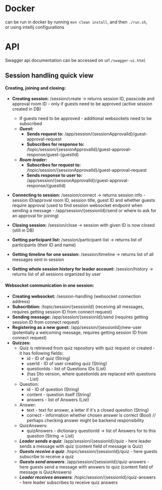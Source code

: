 # Docker

can be run in docker by running `mvn clean install`, and then `./run.sh`, \
or using intellij configurations

# API

Swagger api documentation can be accessed on url `/swagger-ui.html`

## Session handling quick view
#### Creating, joining and closing:
* **Creating session:** /session/create -> returns session ID, passcode and approval room ID - only if guests need to be approved (active session created in DB)
  * If guests need to be approved - additional websockets need to be subscribed
  * ***Guest:***
    * **Sends request to:** /app/session/{sessionApprovalId}/guest-approval-request
    * **Subscribes for response to:** /topic/session/{sessionApprovalId}/guest-approval-response/guest-{guestId}
  * ***Room leader:***
    * **Subscribes for request to:** /topic/session/{sessionApprovalId}/guest-approval-request
    * **Sends response to user to:** /app/session/{sessionApprovalId}/guest-approval-response/{guestId} 
    
* **Connecting to session:** /session/connect -> returns session info - session ID/approval room ID, session title, 
  guest ID and whether guests require approval (used to find session websocket endpoint when sending a message - 
  /app/session/{sessionId}/send or where to ask for an approval for joining)
* **Closing session:** /session/close -> session with given ID is now closed (still in DB)
* **Getting participant list:** /session/participant-list -> returns list of participants (their ID and name)
* **Getting timeline for one session:** /session/timeline -> returns list of all messages sent in session
* **Getting whole session history for leader account:** /session/history -> returns list of all sessions organized by user
#### Websocket communication in one session:
* **Creating websocket:** /session-handling (websocket connection address)
* **Subscribtion:** /topic/session/{sessionId} (receiving all messages, requires getting session ID from connect request)
* **Sending message:** /app/session/{sessionId}/send (requires getting session ID from connect request)
* **Registering as a new guest:** /app/session/{sessionId}/new-user (potentially a welcoming message, requires getting session ID from connect request)
* **Quizzes:**
  * Quiz is retrieved from quiz repository with quiz request or created - it has following fields:
    * id - ID of quiz (String)
    * userId - ID of user creating quiz (String)
    * questionIds - list of Questions IDs (List<String>)
    * (has Dto version, where questionIds are replaced with questions - List<Question>)
  * Question:
    * id - ID of question (String)
    * content - question itself (String)
    * answers - list of Answers (List<Answer>)
  * Answer:
    * text - text for answer, a letter if it's a closed question (String)
    * correct - information whether chosen answer is correct (Bool) // perhaps checking answer might be backend responsibility
  * QuizAnswers:
    * quizAnswers - dictionary questionId -> list of Answers for to this question (String -> List<Answer>)
  * ***Leader sends a quiz***: /app/session/{sessionId}/quiz - here leader sends a message with quiz (content field of message is Quiz)
  * ***Guests receive a quiz***: /topic/session/{sessionId}/quiz - here guests subscribe to receive a quiz
  * ***Guests send answers***: /app/session/{sessionId}/quiz-answers - here guests send a message with answers to quiz (content field of message is QuizAnswers)
  * ***Leader receives answers***: /topic/session/{sessionId}/quiz-answers - here leader subscribes to receive quiz answers